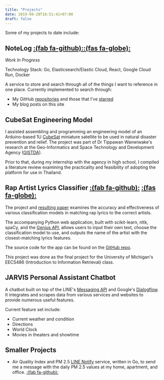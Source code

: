 ```yaml
---
title: "Projects"
date: 2019-09-20T16:51:41+07:00
draft: false
---
```


Some of my projects to date include:

## NoteLog [:(fab fa-github):](https://github.com/NoteLog)[:(fas fa-globe):](https://search.notelog.app)

*Work In Progress*

Technology Stack: Go, Elasticsearch/Elastic Cloud, React, Google Cloud Run, Docker

A service to store and search through all of the things I want to reference in one place. Currently implemented to search through:

- My GitHub [repositories](https://github.com/tansawit?tab=repositories&type=source) and those that I've [starred](https://github.com/tansawit?tab=stars)
- My blog posts on this site

## CubeSat Engineering Model

I assisted assembling and programming an engineering model of an Arduino-based 1U [CubeSat](https://en.wikipedia.org/wiki/CubeSat) miniature satellite to be used in natural disaster prevention and relief. The project was part of Dr Tippawan Wanwiwake's research at the Geo-Informatics and Space Technology and Development Agency ([GISTDA](https://gistda.or.th/main/en)).

Prior to that, during my internship with the agency in high school, I compiled a literature review examining the practicality and feasibility of adopting the platform for use in Thailand.

## Rap Artist Lyrics Classifier [:(fab fa-github):](https://github.com/tansawit/rap-artist-classifier) [:(fas fa-globe):](https://rap-match.herokuapp.com)

The project and [resulting paper](https://github.com/tansawit/rap-artist-classifier) examines the accuracy and effectiveness of various classification models in matching rap lyrics to the correct artists.

The accompanying Python web application, built with scikit-learn, nltk, spaCy, and the [Genius API](https://docs.genius.com/), allows users to input their own text, choose the classification model to use, and outputs the name of the artist with the closest-matching lyrics features.

The source code for the app can be found on the [GitHub repo](https://github.com/tansawit/rap-match).

This project was done as the final project for the University of Michigan's EECS486 (Introduction to Information Retrieval) class.

## JARVIS Personal Assistant Chatbot

A chatbot built on top of the LINE's [Messaging API](https://developers.line.biz/en/docs/messaging-api/overview/) and Google's [Dialogflow](https://dialogflow.com/). It integrates and scrapes data from various services and websites to provide numerous useful features.

Current feature set include:

- Current weather and condition
- Directions
- World Clock
- Movies in theaters and showtime

## Smaller Projects

- Air Quality Index and PM 2.5 [LINE Notify](https://notify-bot.line.me/en/) service, written in Go, to send me a message with the daily PM 2.5 values at my home, apartment, and office. [:(fab fa-github):](https://github.com/tansawit/aqi-daily-notify)
